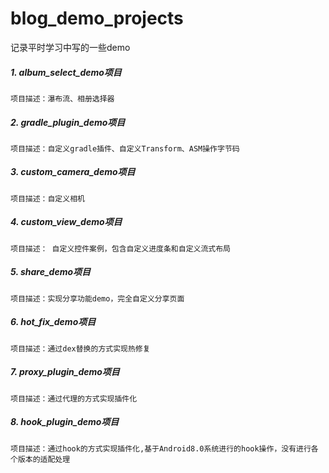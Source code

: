 # blog_demo_projects
记录平时学习中写的一些demo

##### 1. album_select_demo项目
```
项目描述：瀑布流、相册选择器
```

##### 2. gradle_plugin_demo项目
```
项目描述：自定义gradle插件、自定义Transform、ASM操作字节码
```

##### 3. custom_camera_demo项目
```
项目描述：自定义相机
```

##### 4. custom_view_demo项目
```
项目描述： 自定义控件案例，包含自定义进度条和自定义流式布局
```   

##### 5. share_demo项目
```
项目描述：实现分享功能demo，完全自定义分享页面
```

##### 6. hot_fix_demo项目
```
项目描述：通过dex替换的方式实现热修复
```

##### 7. proxy_plugin_demo项目
```
项目描述：通过代理的方式实现插件化
```

##### 8. hook_plugin_demo项目
```
项目描述：通过hook的方式实现插件化,基于Android8.0系统进行的hook操作，没有进行各个版本的适配处理
```
